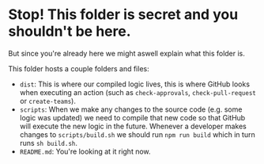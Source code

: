 # Stop! This folder is secret and you shouldn't be here.

But since you're already here we might aswell explain what this folder is.

This folder hosts a couple folders and files:

- `dist`: This is where our compiled logic lives, this is where GitHub looks when executing an action (such as `check-approvals`, `check-pull-request` or `create-teams`).
- `scripts`: When we make any changes to the source code (e.g. some logic was updated) we need to compile that new code so that GitHub will execute the new logic in the future. Whenever a developer makes changes to `scripts/build.sh` we should run `npm run build` which in turn runs `sh build.sh`.
- `README.md`: You're looking at it right now.
